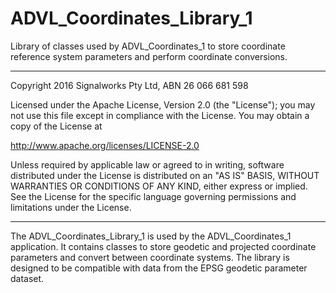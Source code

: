 # ADVL_Coordinates_Library_1
Library of classes used by ADVL_Coordinates_1 to store coordinate reference system parameters and perform coordinate conversions.


- - -
Copyright 2016 Signalworks Pty Ltd, ABN 26 066 681 598

Licensed under the Apache License, Version 2.0 (the "License");
you may not use this file except in compliance with the License.
You may obtain a copy of the License at

http://www.apache.org/licenses/LICENSE-2.0

Unless required by applicable law or agreed to in writing, software
distributed under the License is distributed on an "AS IS" BASIS,
WITHOUT WARRANTIES OR CONDITIONS OF ANY KIND, either express or implied.
See the License for the specific language governing permissions and
limitations under the License.



- - -

The ADVL_Coordinates_Library_1 is used by the ADVL_Coordinates_1 application.
It contains classes to store geodetic and projected coordinate parameters and convert between coordinate systems. The library is designed to be compatible with data from the EPSG geodetic parameter dataset.
